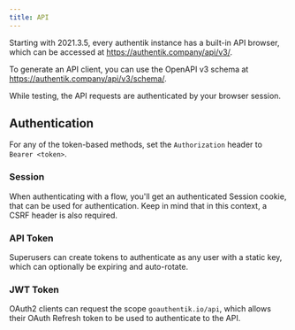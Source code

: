 ```yaml
---
title: API
---
```


Starting with 2021.3.5, every authentik instance has a built-in API browser, which can be accessed at https://authentik.company/api/v3/.

To generate an API client, you can use the OpenAPI v3 schema at https://authentik.company/api/v3/schema/.

While testing, the API requests are authenticated by your browser session.

## Authentication

For any of the token-based methods, set the `Authorization` header to `Bearer <token>`.

### Session

When authenticating with a flow, you'll get an authenticated Session cookie, that can be used for authentication. Keep in mind that in this context, a CSRF header is also required.

### API Token

Superusers can create tokens to authenticate as any user with a static key, which can optionally be expiring and auto-rotate.

### JWT Token

OAuth2 clients can request the scope `goauthentik.io/api`, which allows their OAuth Refresh token to be used to authenticate to the API.
